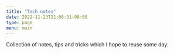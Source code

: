 ```yaml
---
title: "Tech notes"
date: 2022-11-23T21:06:31-08:00
type: page
menu: main
---
```


Collection of notes, tips and tricks which I hope to reuse some day.
